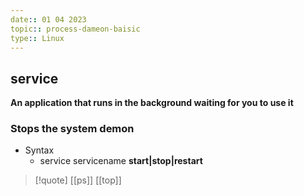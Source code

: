 ```yaml
---
date:: 01 04 2023
topic:: process-dameon-baisic
type:: Linux
---
```

## service 
**An application that runs in the background 
waiting for you to use it**
### Stops the system demon 
- Syntax 
	- service servicename **start|stop|restart**

>[!quote] [[ps]] [[top]]